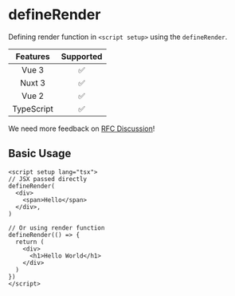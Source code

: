 # defineRender <PackageVersion name="@vue-macros/define-render" />

<StabilityLevel level="stable" />

Defining render function in `<script setup>` using the `defineRender`.

|  Features  |     Supported      |
| :--------: | :----------------: |
|   Vue 3    | :white_check_mark: |
|   Nuxt 3   | :white_check_mark: |
|   Vue 2    | :white_check_mark: |
| TypeScript | :white_check_mark: |

We need more feedback on [RFC Discussion](https://github.com/vuejs/rfcs/discussions/585)!

## Basic Usage

```vue twoslash
<script setup lang="tsx">
// JSX passed directly
defineRender(
  <div>
    <span>Hello</span>
  </div>,
)

// Or using render function
defineRender(() => {
  return (
    <div>
      <h1>Hello World</h1>
    </div>
  )
})
</script>
```
